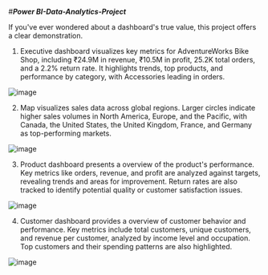 #_**Power BI-Data-Analytics-Project**_


If you've ever wondered about a dashboard's true value, this project offers a clear demonstration.



1. Executive dashboard visualizes key metrics for AdventureWorks Bike Shop, including ₹24.9M in revenue, ₹10.5M in profit, 25.2K total orders, and a 2.2% return rate. It highlights trends, top products, and performance by category, with Accessories leading in orders.


![image](https://github.com/user-attachments/assets/159cd063-fd49-4248-b3ee-43aa5e4bda29)



2. Map visualizes sales data across global regions. Larger circles indicate higher sales volumes in North America, Europe, and the Pacific, with Canada, the United States, the United Kingdom, France, and Germany as top-performing markets.


![image](https://github.com/user-attachments/assets/a29d3b30-c175-402e-b3ea-5a0d77625453)



3. Product dashboard presents a overview of the product's performance. Key metrics like orders, revenue, and profit are analyzed against targets, revealing trends and areas for improvement. Return rates are also tracked to identify potential quality or customer satisfaction issues.


![image](https://github.com/user-attachments/assets/ce3ca233-56eb-4cfe-833e-c73e3fe8aa84) 



4. Customer dashboard provides a overview of customer behavior and performance. Key metrics include total customers, unique customers, and revenue per customer, analyzed by income level and occupation. Top customers and their spending patterns are also highlighted.

![image](https://github.com/user-attachments/assets/ff3c0939-8b0a-448f-b14a-0134abed5765)






